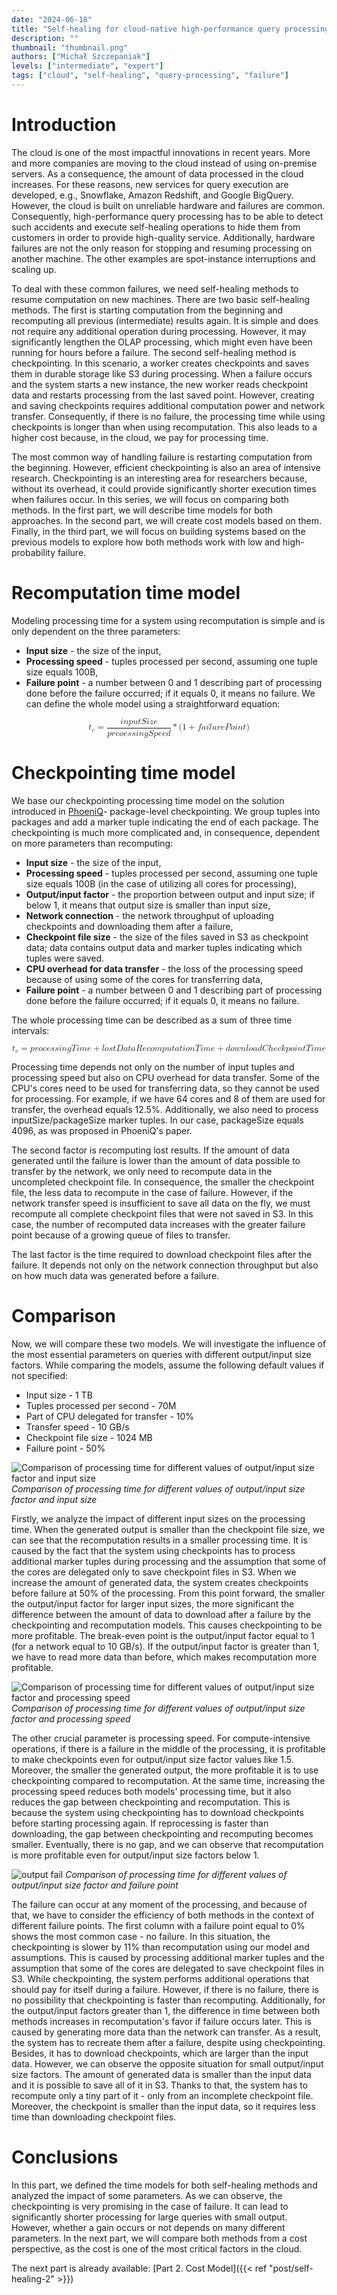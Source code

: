 ```yaml
---
date: "2024-06-18"
title: "Self-healing for cloud-native high-performance query processing Pt. 1: Time model"
description: ""
thumbnail: "thumbnail.png"
authors: ["Michał Szczepaniak"]
levels: ["intermediate", "expert"]
tags: ["cloud", "self-healing", "query-processing", "failure"]
---
```


# Introduction

The cloud is one of the most impactful innovations in recent years. More and more companies are moving to the cloud instead of using on-premise servers. As a consequence, the amount of data processed in the cloud increases. For these reasons, new services for query execution are developed, e.g., Snowflake, Amazon Redshift, and Google BigQuery. However, the cloud is built on unreliable hardware and failures are common. Consequently, high-performance query processing has to be able to detect such accidents and execute self-healing operations to hide them from customers in order to provide high-quality service. Additionally, hardware failures are not the only reason for stopping and resuming processing on another machine. The other examples are spot-instance interruptions and scaling up.

To deal with these common failures, we need self-healing methods to resume computation on new machines. There are two basic self-healing methods. The first is starting computation from the beginning and recomputing all previous (intermediate) results again. It is simple and does not require any additional operation during processing. However, it may significantly lengthen the OLAP processing, which might even have been running for hours before a failure. The second self-healing method is checkpointing. In this scenario, a worker creates checkpoints and saves them in durable storage like S3 during processing. When a failure occurs and the system starts a new instance, the new worker reads checkpoint data and restarts processing from the last saved point. However, creating and saving checkpoints requires additional computation power and network transfer. Consequently, if there is no failure, the processing time while using checkpoints is longer than when using recomputation. This also leads to a higher cost because, in the cloud, we pay for processing time.

The most common way of handling failure is restarting computation from the beginning. However, efficient checkpointing is also an area of intensive research. Checkpointing is an interesting area for researchers because, without its overhead, it could provide significantly shorter execution times when failures occur. In this series, we will focus on comparing both methods. In the first part, we will describe time models for both approaches. In the second part, we will create cost models based on them. Finally, in the third part, we will focus on building systems based on the previous models to explore how both methods work with low and high-probability failure.

# Recomputation time model

Modeling processing time for a system using recomputation is simple and is only dependent on the three parameters:
- **Input size** - the size of the input,
- **Processing speed** - tuples processed per second, assuming one tuple size equals 100B,
- **Failure point** - a number between 0 and 1 describing part of processing done before the failure occurred; if it equals 0, it means no failure.
We can define the whole model using a straightforward equation:

<math display="block" class="tml-display" style="display:block math;">
  <mrow>
    <msub>
      <mi>t</mi>
      <mi>r</mi>
    </msub>
    <mo>=</mo>
    <mfrac>
      <mrow>
        <mi>i</mi>
        <mi>n</mi>
        <mi>p</mi>
        <mi>u</mi>
        <mi>t</mi>
        <mi>S</mi>
        <mi>i</mi>
        <mi>z</mi>
        <mi>e</mi>
      </mrow>
      <mrow>
        <mi>p</mi>
        <mi>r</mi>
        <mi>c</mi>
        <mi>o</mi>
        <mi>e</mi>
        <mi>s</mi>
        <mi>s</mi>
        <mi>i</mi>
        <mi>n</mi>
        <mi>g</mi>
        <mi>S</mi>
        <mi>p</mi>
        <mi>e</mi>
        <mi>e</mi>
        <mi>d</mi>
      </mrow>
    </mfrac>
    <mo>*</mo>
    <mo form="prefix" stretchy="false">(</mo>
    <mn>1</mn>
    <mo>+</mo>
    <mi>f</mi>
    <mi>a</mi>
    <mi>i</mi>
    <mi>l</mi>
    <mi>u</mi>
    <mi>r</mi>
    <mi>e</mi>
    <mi>P</mi>
    <mi>o</mi>
    <mi>i</mi>
    <mi>n</mi>
    <mi>t</mi>
    <mo form="postfix" stretchy="false">)</mo>
  </mrow>
</math>

# Checkpointing time model

We base our checkpointing processing time model on the solution introduced in [PhoeniQ](https://www.jstage.jst.go.jp/article/transinf/E105.D/5/E105.D_2021DAP0004/_article)- package-level checkpointing. We group tuples into packages and add a marker tuple indicating the end of each package. The checkpointing is much more complicated and, in consequence, dependent on more parameters than recomputing:
- **Input size** -  the size of the input,
- **Processing speed** - tuples processed per second, assuming one tuple size equals 100B (in the case of utilizing all cores for processing),
- **Output/input factor** - the proportion between output and input size; if below 1, it means that output size is smaller than input size,
- **Network connection** - the network throughput of uploading checkpoints and downloading them after a failure,
- **Checkpoint file size** - the size of the files saved in S3 as checkpoint data; data contains output data and marker tuples indicating which tuples were saved.
- **CPU overhead for data transfer** - the loss of the processing speed because of using some of the cores for transferring data,
- **Failure point** - a number between 0 and 1 describing part of processing done before the failure occurred; if it equals 0, it means no failure.

The whole processing time can be described as a sum of three time intervals:

<math display="block" class="tml-display" style="display:block math;">
  <mrow>
    <msub>
      <mi>t</mi>
      <mi>c</mi>
    </msub>
    <mo>=</mo>
    <mi>p</mi>
    <mi>r</mi>
    <mi>o</mi>
    <mi>c</mi>
    <mi>e</mi>
    <mi>s</mi>
    <mi>s</mi>
    <mi>i</mi>
    <mi>n</mi>
    <mi>g</mi>
    <mi>T</mi>
    <mi>i</mi>
    <mi>m</mi>
    <mi>e</mi>
    <mo>+</mo>
    <mi>l</mi>
    <mi>o</mi>
    <mi>s</mi>
    <mi>t</mi>
    <mi>D</mi>
    <mi>a</mi>
    <mi>t</mi>
    <mi>a</mi>
    <mi>R</mi>
    <mi>e</mi>
    <mi>c</mi>
    <mi>o</mi>
    <mi>m</mi>
    <mi>p</mi>
    <mi>u</mi>
    <mi>t</mi>
    <mi>a</mi>
    <mi>t</mi>
    <mi>i</mi>
    <mi>o</mi>
    <mi>n</mi>
    <mi>T</mi>
    <mi>i</mi>
    <mi>m</mi>
    <mi>e</mi>
    <mo>+</mo>
    <mi>d</mi>
    <mi>o</mi>
    <mi>w</mi>
    <mi>n</mi>
    <mi>l</mi>
    <mi>o</mi>
    <mi>a</mi>
    <mi>d</mi>
    <mi>C</mi>
    <mi>h</mi>
    <mi>e</mi>
    <mi>c</mi>
    <mi>k</mi>
    <mi>p</mi>
    <mi>o</mi>
    <mi>i</mi>
    <mi>n</mi>
    <mi>t</mi>
    <mi>T</mi>
    <mi>i</mi>
    <mi>m</mi>
    <mi>e</mi>
  </mrow>
</math>

Processing time depends not only on the number of input tuples and processing speed but also on CPU overhead for data transfer. Some of the CPU's cores need to be used for transferring data, so they cannot be used for processing. For example, if we have 64 cores and 8 of them are used for transfer, the overhead equals 12.5%. Additionally, we also need to process inputSize/packageSize marker tuples. In our case, packageSize equals 4096, as was proposed in PhoeniQ's paper.

The second factor is recomputing lost results. If the amount of data generated until the failure is lower than the amount of data possible to transfer by the network, we only need to recompute data in the uncompleted checkpoint file. In consequence, the smaller the checkpoint file, the less data to recompute in the case of failure. However, if the network transfer speed is insufficient to save all data on the fly, we must recompute all complete checkpoint files that were not saved in S3. In this case, the number of recomputed data increases with the greater failure point because of a growing queue of files to transfer.

The last factor is the time required to download checkpoint files after the failure. It depends not only on the network connection throughput but also on how much data was generated before a failure.

# Comparison

Now, we will compare these two models. We will investigate the influence of the most essential parameters on queries with different output/input size factors. While comparing the models, assume the following default values if not specified:
- Input size - 1 TB
- Tuples processed per second - 70M
- Part of CPU delegated for transfer - 10%
- Transfer speed - 10 GB/s
- Checkpoint file size - 1024 MB
- Failure point - 50%

![Comparison of processing time for different values of output/input size factor and input size](output-input.png)
*Comparison of processing time for different values of output/input size factor and input size*

Firstly, we analyze the impact of different input sizes on the processing time. When the generated output is smaller than the checkpoint file size, we can see that the recomputation results in a smaller processing time. It is caused by the fact that the system using checkpoints has to process additional marker tuples during processing and the assumption that some of the cores are delegated only to save checkpoint files in S3. When we increase the amount of generated data, the system creates checkpoints before failure at 50% of the processing. From this point forward, the smaller the output/input factor for larger input sizes, the more significant the difference between the amount of data to download after a failure by the checkpointing and recomputation models. This causes checkpointing to be more profitable. The break-even point is the output/input factor equal to 1 (for a network equal to 10 GB/s). If the output/input factor is greater than 1, we have to read more data than before, which makes recomputation more profitable.

![Comparison of processing time for different values of output/input size factor and processing speed](output-speed.png)
*Comparison of processing time for different values of output/input size factor and processing speed*

The other crucial parameter is processing speed. For compute-intensive operations, if there is a failure in the middle of the processing, it is profitable to make checkpoints even for output/input size factor values like 1.5. Moreover, the smaller the generated output, the more profitable it is to use checkpointing compared to recomputation. At the same time, increasing the processing speed reduces both models' processing time, but it also reduces the gap between checkpointing and recomputation. This is because the system using checkpointing has to download checkpoints before starting processing again. If reprocessing is faster than downloading, the gap between checkpointing and recomputing becomes smaller. Eventually, there is no gap, and we can observe that recomputation is more profitable even for output/input size factors below 1.

![output fail](output-fail.png)
*Comparison of processing time for different values of output/input size factor and failure point*

The failure can occur at any moment of the processing, and because of that, we have to consider the efficiency of both methods in the context of different failure points. The first column with a failure point equal to 0% shows the most common case - no failure. In this situation, the checkpointing is slower by 11% than recomputation using our model and assumptions. This is caused by processing additional marker tuples and the assumption that some of the cores are delegated to save checkpoint files in S3. While checkpointing, the system performs additional operations that should pay for itself during a failure. However, if there is no failure, there is no possibility that checkpointing is faster than recomputing. Additionally, for the output/input factors greater than 1, the difference in time between both methods increases in recomputation's favor if failure occurs later. This is caused by generating more data than the network can transfer. As a result, the system has to recreate them after a failure, despite using checkpointing. Besides, it has to download checkpoints, which are larger than the input data. However, we can observe the opposite situation for small output/input size factors. The amount of generated data is smaller than the input data and it is possible to save all of it in S3. Thanks to that, the system has to recompute only a tiny part of it - only from an incomplete checkpoint file. Moreover, the checkpoint is smaller than the input data, so it requires less time than downloading checkpoint files.

# Conclusions

In this part, we defined the time models for both self-healing methods and analyzed the impact of some parameters. As we can observe, the checkpointing is very promising in the case of failure. It can lead to significantly shorter processing for large queries with small output. However, whether a gain occurs or not depends on many different parameters. In the next part, we will compare both methods from a cost perspective, as the cost is one of the most critical factors in the cloud.

The next part is already available: [Part 2. Cost Model]({{< ref "post/self-healing-2" >}})